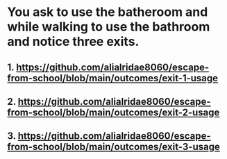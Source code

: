 # You ask to use the batheroom and while walking to use the bathroom and notice three exits.
## 1. https://github.com/alialridae8060/escape-from-school/blob/main/outcomes/exit-1-usage
## 2. https://github.com/alialridae8060/escape-from-school/blob/main/outcomes/exit-2-usage
## 3. https://github.com/alialridae8060/escape-from-school/blob/main/outcomes/exit-3-usage
